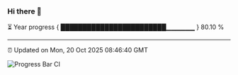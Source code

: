 ### Hi there 👋

⏳ Year progress { ████████████████████████▁▁▁▁▁▁ } 80.10 %

---

⏰ Updated on Mon, 20 Oct 2025 08:46:40 GMT

![Progress Bar CI](https://github.com/IshwaranRudhara/GIT-ACTION/workflows/Progress%20Bar%20CI/badge.svg)

